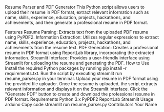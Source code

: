 Resume Parser and PDF Generator
This Python script allows users to upload their resume in PDF format, extract relevant information such as name, skills, experience, education, projects, hackathons, and achievements, and then generate a professional resume in PDF format.

Features
Resume Parsing: Extracts text from the uploaded PDF resume using PyPDF2.
Information Extraction: Utilizes regular expressions to extract name, skills, experience, education, projects, hackathons, and achievements from the resume text.
PDF Generation: Creates a professional resume in PDF format using ReportLab library, incorporating the extracted information.
Streamlit Interface: Provides a user-friendly interface using Streamlit for uploading the resume and generating the PDF.
How to Use
Install the required Python packages by running pip install -r requirements.txt.
Run the script by executing streamlit run resume_parser.py in your terminal.
Upload your resume in PDF format using the provided file uploader.
Once the resume is uploaded, the script extracts relevant information and displays it on the Streamlit interface.
Click the "Generate PDF" button to create and download the professional resume in PDF format.
Requirements
Python 3.x
PyPDF2
ReportLab
Streamlit
Usage
arduino
Copy code
streamlit run resume_parser.py
Contributors
Your Name
